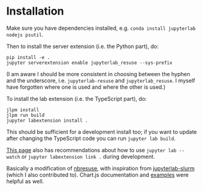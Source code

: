 # Installation
Make sure you have dependencies installed, e.g. `conda install jupyterlab nodejs psutil`. 

Then to install the server extension (i.e. the Python part), do:

    pip install -e .
    jupyter serverextension enable jupyterlab_resuse --sys-prefix

(I am aware I should be more consistent in choosing between the hyphen and the underscore, i.e. `jupyterlab-resuse` and `jupyterlab_resuse`. I myself have forgotten where one is used and where the other is used.)

To install the lab extension (i.e. the TypeScript part), do:

    jlpm install
    jlpm run build
    jupyter labextension install .

This should be sufficient for a development install too; if you want to update after changing the TypeScript code you can run `jupyter lab build`.

[This page](https://jupyterlab.readthedocs.io/en/stable/developer/extension_dev.html) also has recommendations about how to use `jupyter lab --watch` or `jupyter labextension link .` during development.

Basically a modification of [nbresuse](https://github.com/yuvipanda/nbresuse), with inspiration from [jupyterlab-slurm](https://github.com/NERSC/jupyterlab-slurm) (which I also contributed to). Chart.js documentation and [examples](https://www.chartjs.org/samples/latest/) were helpful as well.
